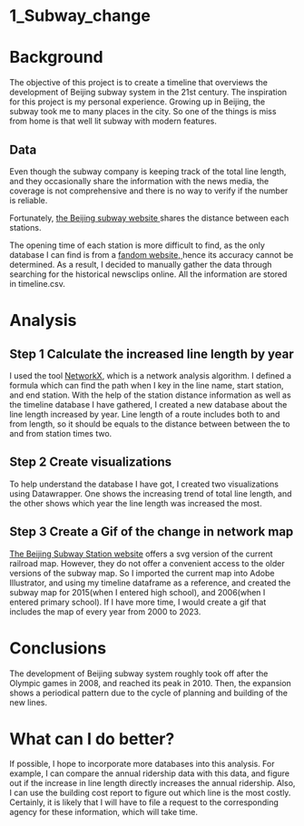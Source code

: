 # 1_Subway_change

# Background

The objective of this project is to create a timeline that overviews the development of Beijing subway system in the 21st century. The inspiration for this project is my personal experience. Growing up in Beijing, the subway took me to many places in the city. So one of the things is miss from home is that well lit subway with modern features.

## Data

Even though the subway company is keeping track of the total line length, and they occasionally share the information with the news media, the coverage is not comprehensive and there is no way to verify if the number is reliable.

Fortunately, <a href url=”https://www.bjsubway.com/station/zjgls/#”>the Beijing subway website </a> shares the distance between each stations.

The opening time of each station is more difficult to find, as the only database I can find is from a <a href url=”https://zhrail.fandom.com/wiki/%E5%8C%97%E4%BA%AC%E5%9C%B0%E9%93%81”>fandom website, </a> hence its accuracy cannot be determined. As a result, I decided to manually gather the data through searching for the historical newsclips online. All the information are stored in timeline.csv.

# Analysis

## Step 1 Calculate the increased line length by year

I used the tool <a href url=”https://networkx.org/”>NetworkX</a>, which is a network analysis algorithm. I defined a formula which can find the path when I key in the line name, start station, and end station. With the help of the station distance information as well as the timeline database I have gathered, I created a new database about the line length increased by year. Line length of a route includes both to and from length, so it should be equals to the distance between between the to and from station times two.

## Step 2 Create visualizations

To help understand the database I have got, I created two visualizations using Datawrapper. One shows the increasing trend of total line length, and the other shows which year the line length was increased the most.

## Step 3 Create a Gif of the change in network map

<a href url=”https://map.bjsubway.com/”>The Beijing Subway Station website</a> offers a svg version of the current railroad map. However, they do not offer a convenient access to the older versions of the subway map. So I imported the current map into Adobe Illustrator, and using my timeline dataframe as a reference, and created the subway map for 2015(when I entered high school), and 2006(when I entered primary school). If I have more time, I would create a gif that includes the map of every year from 2000 to 2023.

# Conclusions

The development of Beijing subway system roughly took off after the Olympic games in 2008, and reached its peak in 2010. Then, the expansion shows a periodical pattern due to the cycle of planning and building of the new lines.

# What can I do better?

If possible, I hope to incorporate more databases into this analysis. For example, I can compare the annual ridership data with this data, and figure out if the increase in line length directly increases the annual ridership. Also, I can use the building cost report to figure out which line is the most costly. Certainly, it is likely that I will have to file a request to the corresponding agency for these information, which will take time.
